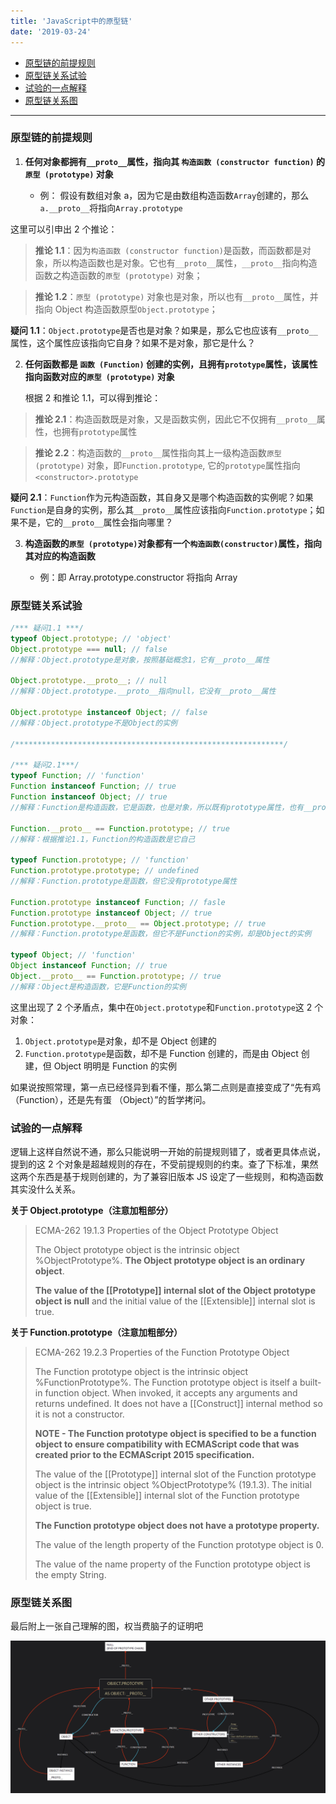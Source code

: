 ```yaml
---
title: 'JavaScript中的原型链'
date: '2019-03-24'
---
```


- [原型链的前提规则](#原型链的前提规则)
- [原型链关系试验](#原型链关系试验)
- [试验的一点解释](#试验的一点解释)
- [原型链关系图](#原型链关系图)

---

### 原型链的前提规则

1. **任何对象都拥有`__proto__`属性，指向其 `构造函数 (constructor function)` 的 `原型 (prototype)` 对象**

   - 例： 假设有数组对象 a，因为它是由数组构造函数`Array`创建的，那么`a.__proto__`将指向`Array.prototype`

这里可以引申出 2 个推论：

> **推论 1.1**：因为`构造函数 (constructor function)`是函数，而函数都是对象，所以构造函数也是对象。它也有`__proto__`属性，`__proto__`指向构造函数之构造函数的`原型 (prototype)` 对象；

> **推论 1.2**：`原型 (prototype)` 对象也是对象，所以也有`__proto__`属性，并指向 Object 构造函数原型`Object.prototype`；

**疑问 1.1**：`Object.prototype`是否也是对象？如果是，那么它也应该有`__proto__`属性，这个属性应该指向它自身？如果不是对象，那它是什么？

2. **任何函数都是 `函数 (Function)` 创建的实例，且拥有`prototype`属性，该属性指向函数对应的`原型 (prototype)` 对象**

   根据 2 和推论 1.1，可以得到推论：

> **推论 2.1**：构造函数既是对象，又是函数实例，因此它不仅拥有`__proto__`属性，也拥有`prototype`属性

> **推论 2.2**：构造函数的`__proto__`属性指向其上一级构造函数`原型 (prototype)` 对象，即`Function.prototype`, 它的`prototype`属性指向`<constructor>.prototype`

**疑问 2.1**：`Function`作为元构造函数，其自身又是哪个构造函数的实例呢？如果`Function`是自身的实例，那么其`__proto__`属性应该指向`Function.prototype`；如果不是，它的`__proto__`属性会指向哪里？

3. **构造函数的`原型 (prototype)`对象都有一个`构造函数(constructor)`属性，指向其对应的构造函数**

   - 例：即 Array.prototype.constructor 将指向 Array

### 原型链关系试验

```javascript
/*** 疑问1.1 ***/
typeof Object.prototype; // 'object'
Object.prototype === null; // false
//解释：Object.prototype是对象，按照基础概念1，它有__proto__属性

Object.prototype.__proto__; // null
//解释：Object.prototype.__proto__指向null，它没有__proto__属性

Object.prototype instanceof Object; // false
//解释：Object.prototype不是Object的实例

/************************************************************/

/*** 疑问2.1***/
typeof Function; // 'function'
Function instanceof Function; // true
Function instanceof Object; // true
//解释：Function是构造函数，它是函数，也是对象，所以既有prototype属性，也有__proto__属性

Function.__proto__ == Function.prototype; // true
//解释：根据推论1.1，Function的构造函数是它自己

typeof Function.prototype; // 'function'
Function.prototype.prototype; // undefined
//解释：Function.prototype是函数，但它没有prototype属性

Function.prototype instanceof Function; // fasle
Function.prototype instanceof Object; // true
Function.prototype.__proto__ == Object.prototype; // true
//解释：Function.prototype是函数，但它不是Function的实例，却是Object的实例

typeof Object; // 'function'
Object instanceof Function; // true
Object.__proto__ == Function.prototype; // true
//解释：Object是构造函数，它是Function的实例
```

这里出现了 2 个矛盾点，集中在`Object.prototype`和`Function.prototype`这 2 个对象：

1. `Object.prototype`是对象，却不是 Object 创建的
2. `Function.prototype`是函数，却不是 Function 创建的，而是由 Object 创建，但 Object 明明是 Function 的实例

如果说按照常理，第一点已经怪异到看不懂，那么第二点则是直接变成了“先有鸡 （Function），还是先有蛋 （Object）”的哲学拷问。

### 试验的一点解释

逻辑上这样自然说不通，那么只能说明一开始的前提规则错了，或者更具体点说，提到的这 2 个对象是超越规则的存在，不受前提规则的约束。查了下标准，果然这两个东西是基于规则创建的，为了兼容旧版本 JS 设定了一些规则，和构造函数其实没什么关系。

**关于 Object.prototype（注意加粗部分）**

> ECMA-262 19.1.3 Properties of the Object Prototype Object
>
> The Object prototype object is the intrinsic object %ObjectPrototype%. **The Object prototype object is an ordinary object**.
>
> **The value of the [[Prototype]] internal slot of the Object prototype object is null** and the initial value of the [[Extensible]] internal slot is true.

**关于 Function.prototype（注意加粗部分）**

> ECMA-262 19.2.3 Properties of the Function Prototype Object
>
> The Function prototype object is the intrinsic object %FunctionPrototype%. The Function prototype object is itself a built-in function object. When invoked, it accepts any arguments and returns undefined. It does not have a [[Construct]] internal method so it is not a constructor.
>
> **NOTE - The Function prototype object is specified to be a function object to ensure compatibility with ECMAScript code that was created prior to the ECMAScript 2015 specification.**
>
> The value of the [[Prototype]] internal slot of the Function prototype object is the intrinsic object %ObjectPrototype% (19.1.3). The initial value of the [[Extensible]] internal slot of the Function prototype object is true.
>
> **The Function prototype object does not have a prototype property.**
>
> The value of the length property of the Function prototype object is 0.
>
> The value of the name property of the Function prototype object is the empty String.

### 原型链关系图

最后附上一张自己理解的图，权当费脑子的证明吧

![prototype chain](../../src/images/prototype-chain.png)
